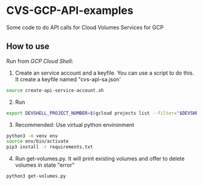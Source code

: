 # CVS-GCP-API-examples
Some code to do API calls for Cloud Volumes Services for GCP

## How to use
Run from *GCP Cloud Shell*:

1) Create an service account and a keyfile. You can use a script to do this. It create a keyfile named "cvs-api-sa.json'
```bash
source create-api-service-account.sh
```
2) Run
```bash
export DEVSHELL_PROJECT_NUMBER=$(gcloud projects list --filter="$DEVSHELL_PROJECT_ID" --format="value(PROJECT_NUMBER)")
```
3) Recommended: Use virtual python environment
```bash
python3 -m venv env
source env/bin/activate
pip3 install -r requirements.txt
```
4) Run get-volumes.py. It will print existing volumes and offer to delete volumes in state "error"
```bash
python3 get-volumes.py
```

